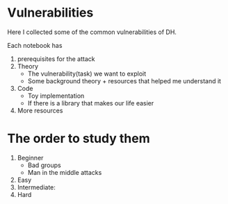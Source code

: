 # Vulnerabilities
Here I collected some of the common vulnerabilities of DH.

Each notebook has
1. prerequisites for the attack
2. Theory
    - The vulnerability(task) we want to exploit
    - Some background theory + resources that helped me understand it
3. Code
    - Toy implementation
    - If there is a library that makes our life easier
4. More resources

# The order to study them 

1. Beginner
    - Bad groups
    - Man in the middle attacks
2. Easy
3. Intermediate:
4. Hard

    
